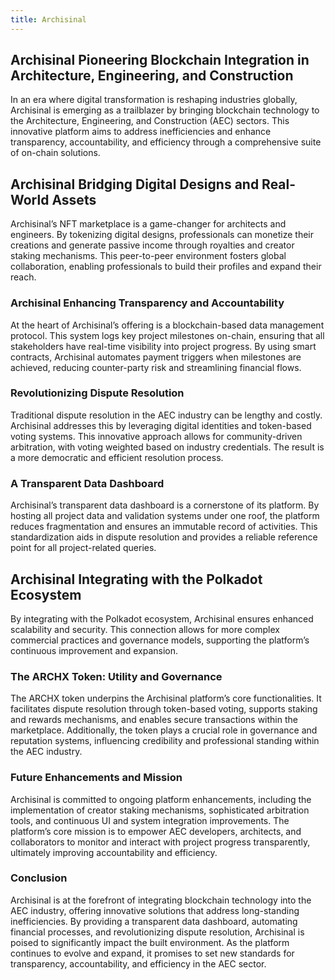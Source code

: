 ```yaml
---
title: Archisinal
---
```


Archisinal Pioneering Blockchain Integration in Architecture, Engineering, and Construction
-------------------------------------------------------------------------------------------

In an era where digital transformation is reshaping industries globally, Archisinal is emerging as a trailblazer by bringing blockchain technology to the Architecture, Engineering, and Construction (AEC) sectors. This innovative platform aims to address inefficiencies and enhance transparency, accountability, and efficiency through a comprehensive suite of on-chain solutions.

Archisinal Bridging Digital Designs and Real-World Assets
---------------------------------------------------------

Archisinal’s NFT marketplace is a game-changer for architects and engineers. By tokenizing digital designs, professionals can monetize their creations and generate passive income through royalties and creator staking mechanisms. This peer-to-peer environment fosters global collaboration, enabling professionals to build their profiles and expand their reach.

### Archisinal Enhancing Transparency and Accountability

At the heart of Archisinal’s offering is a blockchain-based data management protocol. This system logs key project milestones on-chain, ensuring that all stakeholders have real-time visibility into project progress. By using smart contracts, Archisinal automates payment triggers when milestones are achieved, reducing counter-party risk and streamlining financial flows.

### Revolutionizing Dispute Resolution

Traditional dispute resolution in the AEC industry can be lengthy and costly. Archisinal addresses this by leveraging digital identities and token-based voting systems. This innovative approach allows for community-driven arbitration, with voting weighted based on industry credentials. The result is a more democratic and efficient resolution process.

### A Transparent Data Dashboard

Archisinal’s transparent data dashboard is a cornerstone of its platform. By hosting all project data and validation systems under one roof, the platform reduces fragmentation and ensures an immutable record of activities. This standardization aids in dispute resolution and provides a reliable reference point for all project-related queries.

Archisinal Integrating with the Polkadot Ecosystem
--------------------------------------------------

By integrating with the Polkadot ecosystem, Archisinal ensures enhanced scalability and security. This connection allows for more complex commercial practices and governance models, supporting the platform’s continuous improvement and expansion.

### The ARCHX Token: Utility and Governance

The ARCHX token underpins the Archisinal platform’s core functionalities. It facilitates dispute resolution through token-based voting, supports staking and rewards mechanisms, and enables secure transactions within the marketplace. Additionally, the token plays a crucial role in governance and reputation systems, influencing credibility and professional standing within the AEC industry.

### Future Enhancements and Mission

Archisinal is committed to ongoing platform enhancements, including the implementation of creator staking mechanisms, sophisticated arbitration tools, and continuous UI and system integration improvements. The platform’s core mission is to empower AEC developers, architects, and collaborators to monitor and interact with project progress transparently, ultimately improving accountability and efficiency.

### Conclusion

Archisinal is at the forefront of integrating blockchain technology into the AEC industry, offering innovative solutions that address long-standing inefficiencies. By providing a transparent data dashboard, automating financial processes, and revolutionizing dispute resolution, Archisinal is poised to significantly impact the built environment. As the platform continues to evolve and expand, it promises to set new standards for transparency, accountability, and efficiency in the AEC sector.
